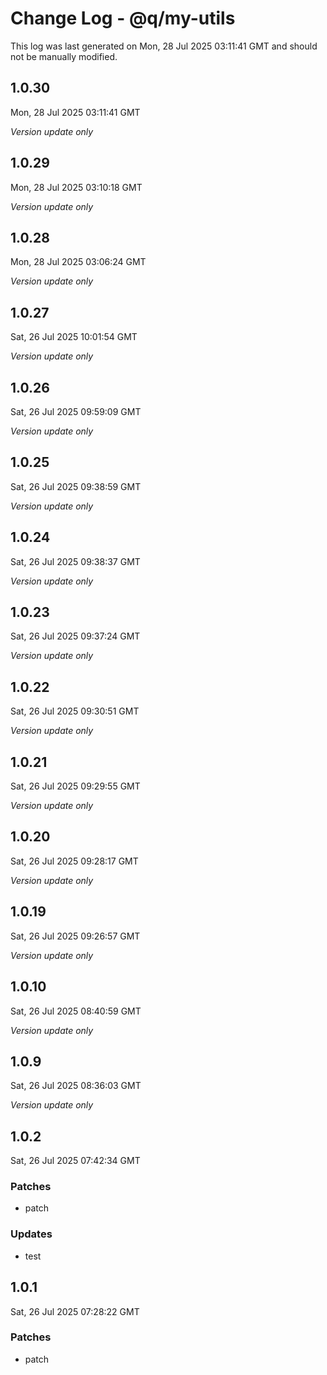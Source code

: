 # Change Log - @q/my-utils

This log was last generated on Mon, 28 Jul 2025 03:11:41 GMT and should not be manually modified.

## 1.0.30
Mon, 28 Jul 2025 03:11:41 GMT

_Version update only_

## 1.0.29
Mon, 28 Jul 2025 03:10:18 GMT

_Version update only_

## 1.0.28
Mon, 28 Jul 2025 03:06:24 GMT

_Version update only_

## 1.0.27
Sat, 26 Jul 2025 10:01:54 GMT

_Version update only_

## 1.0.26
Sat, 26 Jul 2025 09:59:09 GMT

_Version update only_

## 1.0.25
Sat, 26 Jul 2025 09:38:59 GMT

_Version update only_

## 1.0.24
Sat, 26 Jul 2025 09:38:37 GMT

_Version update only_

## 1.0.23
Sat, 26 Jul 2025 09:37:24 GMT

_Version update only_

## 1.0.22
Sat, 26 Jul 2025 09:30:51 GMT

_Version update only_

## 1.0.21
Sat, 26 Jul 2025 09:29:55 GMT

_Version update only_

## 1.0.20
Sat, 26 Jul 2025 09:28:17 GMT

_Version update only_

## 1.0.19
Sat, 26 Jul 2025 09:26:57 GMT

_Version update only_

## 1.0.10
Sat, 26 Jul 2025 08:40:59 GMT

_Version update only_

## 1.0.9
Sat, 26 Jul 2025 08:36:03 GMT

_Version update only_

## 1.0.2
Sat, 26 Jul 2025 07:42:34 GMT

### Patches

- patch

### Updates

- test

## 1.0.1
Sat, 26 Jul 2025 07:28:22 GMT

### Patches

- patch

